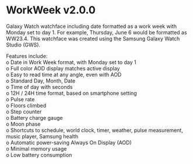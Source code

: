 # WorkWeek v2.0.0
Galaxy Watch watchface including date formatted as a work week with Monday set to day 1. For example, Thursday, June 6 would be formatted as WW23.4.
This watchface was created using the Samsung Galaxy Watch Studio (GWS).

Features include:<br>
 o Date in Work Week format, with Monday set to day 1<br>
 o Full color AOD display matches active display<br>
 o Easy to read time at any angle, even with AOD<br>
 o Standard Day, Month, Date<br>
 o Time of day with seconds<br>
 o 12H / 24H time format, based on smartphone setting<br>
 o Pulse rate<br>
 o Floors climbed<br>
 o Step counter<br>
 o Battery charge gauge<br>
 o Moon phase<br>
 o Shortcuts to schedule, world clock, timer, weather, pulse measurement, music player, Samsung health<br>
 o Automatic power-saving Always On Display (AOD)<br>
 o Minimal memory usage<br>
 o Low battery consumption<br>
